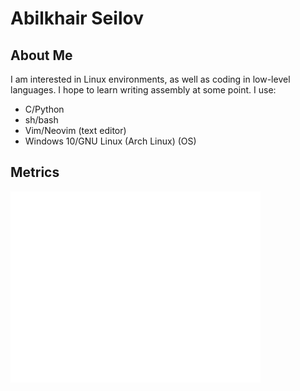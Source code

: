 # Abilkhair Seilov
## About Me
I am interested in Linux environments, as well as coding in low-level languages. I hope to learn writing assembly at some point.
I use:
- C/Python
- sh/bash
- Vim/Neovim (text editor)
- Windows 10/GNU Linux (Arch Linux) (OS)
## Metrics
<img src="/github-metrics.svg" alt="Metrics" width="400">
